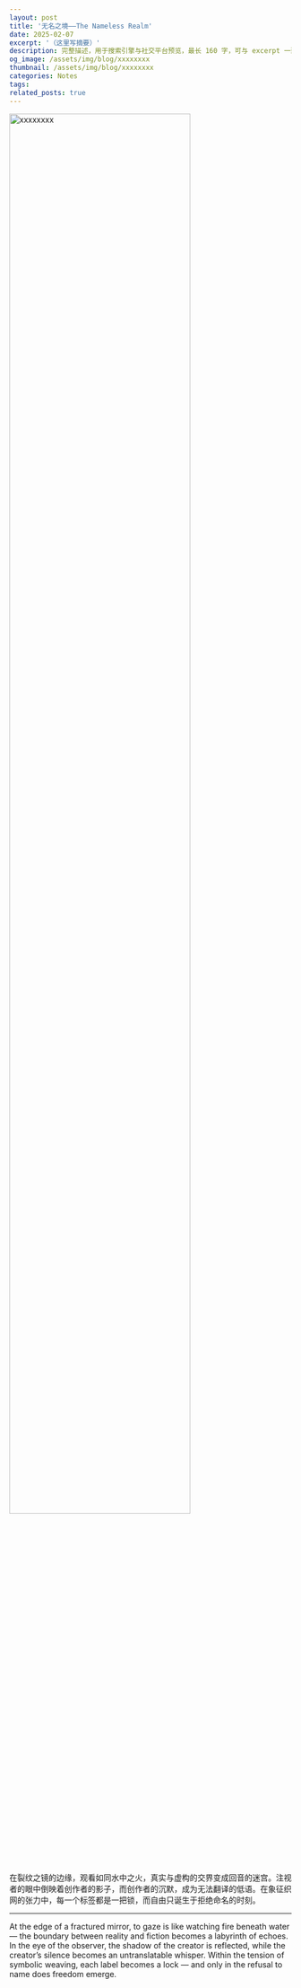 ```yaml
---
layout: post
title: '无名之境——The Nameless Realm'
date: 2025-02-07
excerpt: '（这里写摘要）'
description: 完整描述，用于搜索引擎与社交平台预览，最长 160 字，可与 excerpt 一致
og_image: /assets/img/blog/xxxxxxxx
thumbnail: /assets/img/blog/xxxxxxxx
categories: Notes
tags: 
related_posts: true
---
```


<img src="/assets/img/blog/xxxxxxxx" style="width:80%;" alt="xxxxxxxx">

在裂纹之镜的边缘，观看如同水中之火，真实与虚构的交界变成回音的迷宫。注视者的眼中倒映着创作者的影子，而创作者的沉默，成为无法翻译的低语。在象征织网的张力中，每一个标签都是一把锁，而自由只诞生于拒绝命名的时刻。

---

At the edge of a fractured mirror, to gaze is like watching fire beneath water — the boundary between reality and fiction becomes a labyrinth of echoes. In the eye of the observer, the shadow of the creator is reflected, while the creator’s silence becomes an untranslatable whisper. Within the tension of symbolic weaving, each label becomes a lock — and only in the refusal to name does freedom emerge.
